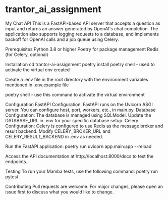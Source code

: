 # trantor_ai_assignment

My Chat API
This is a FastAPI-based API server that accepts a question as input and returns an answer generated by OpenAI's chat completion. The application also supports logging requests to a database, and implements backoff for OpenAI calls and a job queue using Celery.

Prerequisites
Python 3.8 or higher
Poetry for package management
Redis (for Celery, optional)

Installation
cd trantor-ai-assignment
poetry install
poetry shell  - used to activate the virtual env created

Create a .env file in the root directory with the environment variables mentioned in .env.example file

poetry shell - use this command to activate the virtual environment

Configuration
FastAPI Configuration: FastAPI runs on the Uvicorn ASGI server. You can configure host, port, workers, etc., in main.py.
Database Configuration: The database is managed using SQLModel. Update the DATABASE_URL in .env for your specific database setup.
Celery Configuration: Celery is configured to use Redis as the message broker and result backend. Modify CELERY_BROKER_URL and CELERY_RESULT_BACKEND in .env as needed.

Run the FastAPI application:
poetry run uvicorn app.main:app --reload

Access the API documentation at http://localhost:8000/docs to test the endpoints.

Testing
To run your Mamba tests, use the following command:
poetry run pytest

Contributing
Pull requests are welcome. For major changes, please open an issue first to discuss what you would like to change.